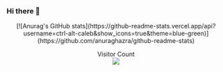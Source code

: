 ### Hi there 👋

<p align="center"> 
[![Anurag's GitHub stats](https://github-readme-stats.vercel.app/api?username=ctrl-alt-caleb&show_icons=true&theme=blue-green)](https://github.com/anuraghazra/github-readme-stats)
</p>


<p align="center"> 
  Visitor Count<br>
  <img src="https://profile-counter.glitch.me/ctrl-alt-caleb/count.svg" />
</p>

